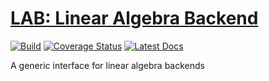# [LAB: Linear Algebra Backend](https://github.com/wesselb/lab)

[![Build](https://travis-ci.org/wesselb/lab.svg?branch=master)](https://travis-ci.org/wesselb/lab)
[![Coverage Status](https://coveralls.io/repos/github/wesselb/lab/badge.svg?branch=master)](https://coveralls.io/github/wesselb/lab?branch=master)
[![Latest Docs](https://img.shields.io/badge/docs-latest-blue.svg)](https://lab-docs.readthedocs.io/en/latest)

A generic interface for linear algebra backends
